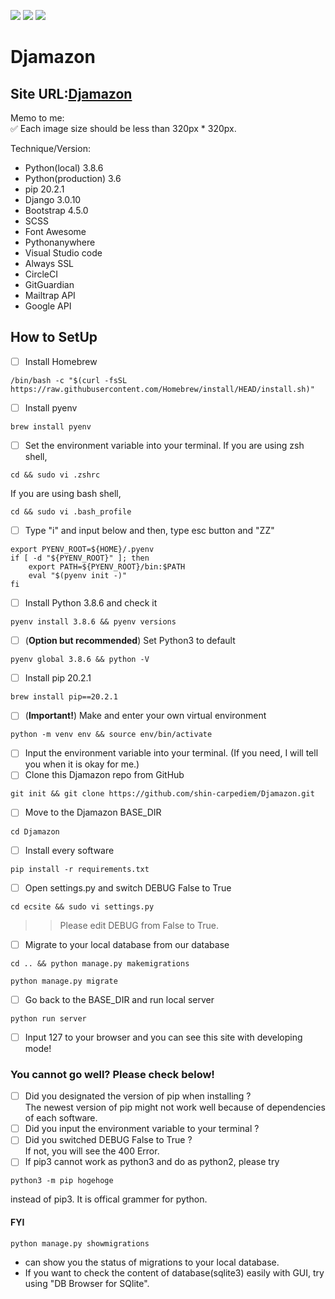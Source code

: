 <img src="https://img.shields.io/badge/-Django-092E20.svg?logo=django&style=flat"> <img src="https://img.shields.io/badge/-Bootstrap-563D7C.svg?logo=bootstrap&style=flat"> <img src="https://img.shields.io/badge/-Linux-6C6694.svg?logo=linux&style=flat">

# Djamazon

## Site URL:[Djamazon](https://shinac.pythonanywhere.com/)

Memo to me:\
✅ Each image size should be less than 320px \* 320px.

Technique/Version:

- Python(local) 3.8.6
- Python(production) 3.6
- pip 20.2.1
- Django 3.0.10
- Bootstrap 4.5.0
- SCSS
- Font Awesome
- Pythonanywhere
- Visual Studio code
- Always SSL
- CircleCI
- GitGuardian
- Mailtrap API
- Google API

## How to SetUp

- [ ] Install Homebrew

```
/bin/bash -c "$(curl -fsSL https://raw.githubusercontent.com/Homebrew/install/HEAD/install.sh)"
```

- [ ] Install pyenv

```
brew install pyenv
```

- [ ] Set the environment variable into your terminal.
      If you are using zsh shell,

```
cd && sudo vi .zshrc
```

If you are using bash shell,

```
cd && sudo vi .bash_profile
```

- [ ] Type "i" and input below and then, type esc button and "ZZ"

```
export PYENV_ROOT=${HOME}/.pyenv
if [ -d "${PYENV_ROOT}" ]; then
    export PATH=${PYENV_ROOT}/bin:$PATH
    eval "$(pyenv init -)"
fi
```

- [ ] Install Python 3.8.6 and check it

```
pyenv install 3.8.6 && pyenv versions
```

- [ ] \(**Option but recommended**) Set Python3 to default

```
pyenv global 3.8.6 && python -V
```

- [ ] Install pip 20.2.1

```
brew install pip==20.2.1
```

- [ ] \(**Important!**) Make and enter your own virtual environment

```
python -m venv env && source env/bin/activate
```

- [ ] Input the environment variable into your terminal. (If you need, I will tell you when it is okay for me.)
- [ ] Clone this Djamazon repo from GitHub

```
git init && git clone https://github.com/shin-carpediem/Djamazon.git
```

- [ ] Move to the Djamazon BASE_DIR

```
cd Djamazon
```

- [ ] Install every software

```
pip install -r requirements.txt
```

- [ ] Open settings.py and switch DEBUG False to True

```
cd ecsite && sudo vi settings.py
```

> > Please edit DEBUG from False to True.

- [ ] Migrate to your local database from our database

```
cd .. && python manage.py makemigrations
```

```
python manage.py migrate
```

- [ ] Go back to the BASE_DIR and run local server

```
python run server
```

- [ ] Input 127 to your browser and you can see this site with developing mode!

### You cannot go well? Please check below!

- [ ] Did you designated the version of pip when installing ?\
       The newest version of pip might not work well because of dependencies of each software.
- [ ] Did you input the environment variable to your terminal ?
- [ ] Did you switched DEBUG False to True ?\
       If not, you will see the 400 Error.
- [ ] If pip3 cannot work as python3 and do as python2, please try

```
python3 -m pip hogehoge
```

instead of pip3. It is offical grammer for python.

#### FYI

```
python manage.py showmigrations
```

- can show you the status of migrations to your local database.
- If you want to check the content of database(sqlite3) easily with GUI, try using "DB Browser for SQlite".

